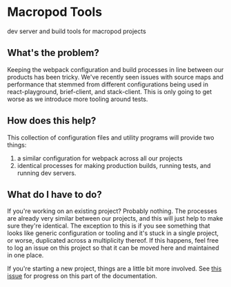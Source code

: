 # Macropod Tools

dev server and build tools for macropod projects

## What's the problem?

Keeping the webpack configuration and build processes in line between our
products has been tricky. We've recently seen issues with source maps and 
performance that stemmed from different configurations being used in
react-playground, brief-client, and stack-client. This is only going to get
worse as we introduce more tooling around tests.

## How does this help?

This collection of configuration files and utility programs will provide two
things:

1. a similar configuration for webpack across all our projects
2. identical processes for making production builds, running tests, and running
   dev servers.

## What do I have to do?

If you're working on an existing project? Probably nothing. The processes are
already very similar between our projects, and this will just help to make sure
they're identical. The exception to this is if you see something that looks like
generic configuration or tooling and it's stuck in a single project, or worse,
duplicated across a multiplicity thereof. If this happens, feel free to log an
issue on this project so that it can be moved here and maintained in one place.

If you're starting a new project, things are a little bit more involved. See
[this issue](https://github.com/macropodhq/macropod-tools/issues/1) for progress
on this part of the documentation.

